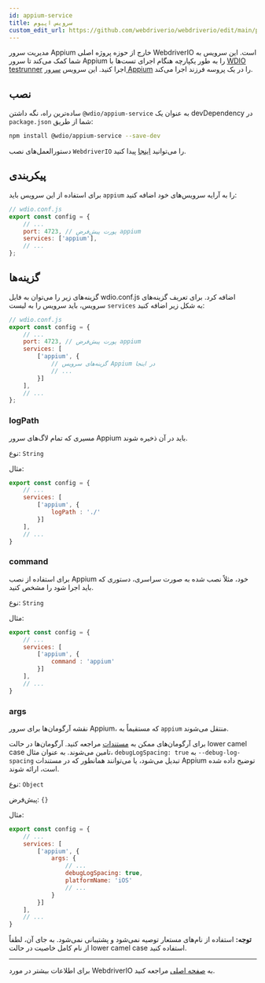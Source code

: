 ```yaml
---
id: appium-service
title: سرویس اپیوم
custom_edit_url: https://github.com/webdriverio/webdriverio/edit/main/packages/wdio-appium-service/README.md
---
```



مدیریت سرور Appium خارج از حوزه پروژه اصلی WebdriverIO است. این سرویس به شما کمک می‌کند تا سرور Appium را به طور یکپارچه هنگام اجرای تست‌ها با [WDIO testrunner](https://webdriver.io/docs/clioptions) اجرا کنید. این سرویس [سرور Appium](https://appium.github.io/appium.io/docs/en/about-appium/getting-started/index.html#starting-appium) را در یک پروسه فرزند اجرا می‌کند.

## نصب

ساده‌ترین راه، نگه داشتن `@wdio/appium-service` به عنوان یک devDependency در `package.json` شما از طریق:

```sh
npm install @wdio/appium-service --save-dev
```

دستورالعمل‌های نصب `WebdriverIO` را می‌توانید [اینجا](https://webdriver.io/docs/gettingstarted) پیدا کنید.

## پیکربندی

برای استفاده از این سرویس باید `appium` را به آرایه سرویس‌های خود اضافه کنید:

```js
// wdio.conf.js
export const config = {
    // ...
    port: 4723, // پورت پیش‌فرض appium
    services: ['appium'],
    // ...
};
```

## گزینه‌ها

گزینه‌های زیر را می‌توان به فایل wdio.conf.js اضافه کرد. برای تعریف گزینه‌های سرویس، باید سرویس را به لیست `services` به شکل زیر اضافه کنید:

```js
// wdio.conf.js
export const config = {
    // ...
    port: 4723, // پورت پیش‌فرض appium
    services: [
        ['appium', {
            // گزینه‌های سرویس Appium در اینجا
            // ...
        }]
    ],
    // ...
};
```

### logPath
مسیری که تمام لاگ‌های سرور Appium باید در آن ذخیره شوند.

نوع: `String`

مثال:
```js
export const config = {
    // ...
    services: [
        ['appium', {
            logPath : './'
        }]
    ],
    // ...
}
```

### command
برای استفاده از نصب Appium خود، مثلاً نصب شده به صورت سراسری، دستوری که باید اجرا شود را مشخص کنید.

نوع: `String`

مثال:
```js
export const config = {
    // ...
    services: [
        ['appium', {
            command : 'appium'
        }]
    ],
    // ...
}
```

### args
نقشه آرگومان‌ها برای سرور Appium، که مستقیماً به `appium` منتقل می‌شوند.

برای آرگومان‌های ممکن به [مستندات](https://github.com/appium/appium/blob/master/packages/appium/docs/en/cli/args.md) مراجعه کنید.
آرگومان‌ها در حالت lower camel case تامین می‌شوند. به عنوان مثال، `debugLogSpacing: true` به `--debug-log-spacing` تبدیل می‌شود، یا می‌توانند همانطور که در مستندات Appium توضیح داده شده است، ارائه شوند.

نوع: `Object`

پیش‌فرض: `{}`

مثال:
```js
export const config = {
    // ...
    services: [
        ['appium', {
            args: {
                // ...
                debugLogSpacing: true,
                platformName: 'iOS'
                // ...
            }
        }]
    ],
    // ...
}
```
**توجه:** استفاده از نام‌های مستعار توصیه نمی‌شود و پشتیبانی نمی‌شود. به جای آن، لطفاً از نام کامل خاصیت در حالت lower camel case استفاده کنید.

----

برای اطلاعات بیشتر در مورد WebdriverIO به [صفحه اصلی](https://webdriver.io) مراجعه کنید.
